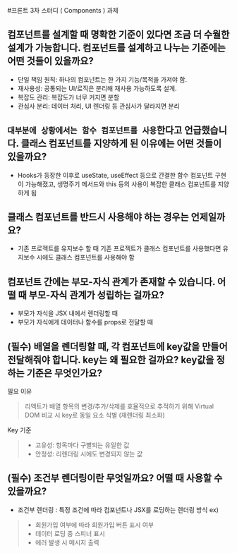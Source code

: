 #프론트 3차 스터디 ( Components ) 과제

## 컴포넌트를 설계할 때 명확한 기준이 있다면 조금 더 수월한 설계가 가능합니다. 컴포넌트를 설계하고 나누는 기준에는 어떤 것들이 있을까요?
- 단일 책임 원칙: 하나의 컴포넌트는 한 가지 기능/목적을 가져야 함.
- 재사용성: 공통되는 UI/로직은 분리해 재사용 가능하도록 설계.
- 복잡도 관리: 복잡도가 너무 커지면 분할
- 관심사 분리: 데이터 처리, UI 렌더링 등 관심사가 달라지면 분리


## `대부분에 상황에서는 함수 컴포넌트를 사용`한다고 언급했습니다. 클래스 컴포넌트를 지양하게 된 이유에는 어떤 것들이 있을까요?
- Hooks가 등장한 이후로 useState, useEffect 등으로 간결한 함수 컴포넌트 구현이 가능해졌고, 생명주기 메서드와 this 등의 사용이 복잡한 클래스 컴포넌트를 지양하게 됨


## 클래스 컴포넌트를 반드시 사용해야 하는 경우는 언제일까요?
- 기존 프로젝트를 유지보수 할 때 기존 프로젝트가 클래스 컴포넌트를 사용했다면 유지보수 시에도 클래스 컴포넌트를 사용해야 함


## 컴포넌트 간에는 부모-자식 관계가 존재할 수 있습니다. 어떨 때 부모-자식 관계가 성립하는 걸까요?
- 부모가 자식을 JSX 내에서 렌더링할 때
- 부모가 자식에게 데이터나 함수를 props로 전달할 때

## **(필수)** 배열을 렌더링할 때, 각 컴포넌트에 key값을 만들어 전달해줘야 합니다. key는 왜 필요한 걸까요? key값을 정하는 기준은 무엇인가요?

필요 이유    
> 리액트가 배열 항목의 변경/추가/삭제를 효율적으로 추적하기 위해
> Virtual DOM 비교 시 key로 동일 요소 식별 (재렌더링 최소화)

Key 기준
> - 고유성: 항목마다 구별되는 유일한 값      
> - 안정성: 리렌더링 시에도 변경되지 않는 값           

## **(필수)** 조건부 렌더링이란 무엇일까요? 어떨 때 사용할 수 있을까요?
- 조건부 렌더링 : 특정 조건에 따라 컴포넌트나 JSX를 로딩하는 렌더링 방식
ex)
> - 회원가입 여부에 따라 회원가입 버튼 표시 여부         
> - 데이터 로딩 중 스피너 표시        
> - 에러 발생 시 메시지 출력          
